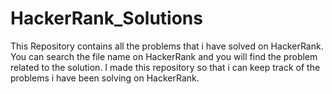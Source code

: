 # HackerRank_Solutions
This Repository contains all the problems that i have solved on HackerRank.
You can search the file name on HackerRank and you will find the problem related to the solution.
I made this repository so that i can keep track of the problems i have been solving on HackerRank.

